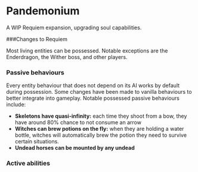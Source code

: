 Pandemonium
==========

A WIP Requiem expansion, upgrading soul capabilities.


###Changes to Requiem

Most living entities can be possessed. Notable exceptions are the Enderdragon, the Wither boss, and other players.

### Passive behaviours

Every entity behaviour that does not depend on its AI works by default during possession. Some changes have been made to vanilla behaviours to better integrate into gameplay. Notable possessed passive behaviours include:

- **Skeletons have quasi-infinity:** each time they shoot from a bow, they have around 80% chance to not consume an arrow
- **Witches can brew potions on the fly:** when they are holding  a water bottle, witches will automatically brew the potion they need to survive certain situations.
- **Undead horses can be mounted by any undead**

### Active abilities

